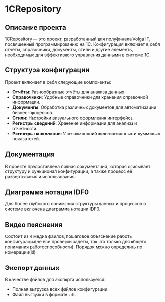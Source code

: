 # 1CRepository

## Описание проекта
1CRepository — это проект, разработанный для полуфинала Volga IT, посвященный программированию на 1С. Конфигурация включает в себя отчёты, справочники, документы, стили и другие элементы, необходимые для эффективного управления данными в системе 1С.

## Структура конфигурации
Проект включает в себя следующие компоненты:
- **Отчёты**: Разнообразные отчёты для анализа данных.
- **Справочники**: Удобные справочники для хранения справочной информации.
- **Документы**: Обработка различных документов для автоматизации бизнес-процессов.
- **Стили**: Настройки визуального оформления интерфейса.
- **Регистры сведений**: Хранение информации для анализа и отчетности.
- **Регистры накопления**: Учет изменений количественных и суммовых показателей.

## Документация
В проекте предоставлена полная документация, которая описывает структуру и функционал конфигурации, а также процесс её развертывания и использования.

## Диаграмма нотации IDF0
Для более глубокого понимания структуры данных и процессов в системе включена диаграмма нотации IDF0.

## Видео пояснения
Состоит из 4 медиа файлов, пошаговое объяснение работы конфигурации(не все проверки задеты, так что только для общего понимания работоспособности). Порядок можно определить по номерации(id)

## Экспорт данных
В качестве файлов для экспорта используется:
- Полная выгрузка всех файлов конфигурации.
- Файл выгрузки в формате `.dt`.


